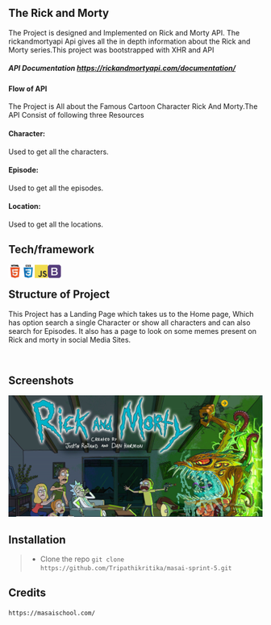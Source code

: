 ## The Rick and Morty

The Project is designed and Implemented on Rick and Morty API. The rickandmortyapi Api gives all the in depth information about the Rick and Morty series.This project was bootstrapped with XHR and API

##### API Documentation https://rickandmortyapi.com/documentation/

#### Flow of API

The Project is All about the Famous Cartoon Character
Rick And Morty.The API Consist of following three Resources

#### Character:

Used to get all the characters.

#### Episode:

Used to get all the episodes.

#### Location:

Used to get all the locations.

## Tech/framework

[<img align="left" alt="HTML5" width="26px" src="https://raw.githubusercontent.com/github/explore/80688e429a7d4ef2fca1e82350fe8e3517d3494d/topics/html/html.png" />][webdevplaylist]
[<img align="left" alt="CSS3" width="26px" src="https://raw.githubusercontent.com/github/explore/80688e429a7d4ef2fca1e82350fe8e3517d3494d/topics/css/css.png" />][cssplaylist]
[<img align="left" alt="JavaScript" width="26px" src="https://raw.githubusercontent.com/github/explore/80688e429a7d4ef2fca1e82350fe8e3517d3494d/topics/javascript/javascript.png" />][jsplaylist]
[<img align="left" alt="bootstrap" width="26px" src="https://raw.githubusercontent.com/github/explore/80688e429a7d4ef2fca1e82350fe8e3517d3494d/topics/bootstrap/bootstrap.png" />][jsplaylist]

<br/>

## Structure of Project

This Project has a Landing Page which takes us to the Home page,
Which has option search a single Character or show all characters
and can also search for Episodes.
It also has a page to look on some memes present on Rick and morty in social Media Sites.

<br/>

## Screenshots

<img src="./photos/ScreenShot.png" alt="Landing Page" />


## Installation

> - Clone the repo
>   `git clone https://github.com/Tripathikritika/masai-sprint-5.git`

## Credits

`https://masaischool.com/`

[cssplaylist]: #
[webdevplaylist]: #
[jsplaylist]: #
